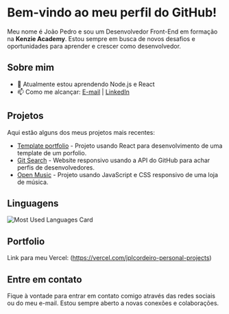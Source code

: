 # Bem-vindo ao meu perfil do GitHub!

Meu nome é João Pedro e sou um Desenvolvedor Front-End em formação na **Kenzie Academy**. Estou sempre em busca de novos desafios e oportunidades para aprender e crescer como desenvolvedor.

## Sobre mim

- 🌱 Atualmente estou aprendendo Node.js e React 
-  📫 Como me alcançar: [E-mail](mailto:ctt.jplcordeiro@gmail.com) | [LinkedIn](https://www.linkedin.com/in/jplcordeiro)


## Projetos

Aqui estão alguns dos meus projetos mais recentes:

- [Template portfolio](https://github.com/jplcordeiro/m3-s1-entrega-portfolio-template-jplcordeiro) - Projeto usando React para desenvolvimento de uma template de um porfolio.
- [Git Search](https://github.com/jplcordeiro/Kenzie-Academy-Brasil-Developers-gitSearchBase-jplcordeiro) - Website responsivo usando a API do GitHub para achar perfis de desenvolvedores.
- [Open Music](https://github.com/jplcordeiro/m2-open-music-template-jplcordeiro) - Projeto usando JavaScript e CSS responsivo de uma loja de música.

## Linguagens

![Most Used Languages Card](https://github-readme-stats.vercel.app/api/top-langs/?username=jplcordeiro&layout=compact&theme=radical)

## Portfolio

Link para meu Vercel: (https://vercel.com/jplcordeiro-personal-projects)

## Entre em contato

Fique à vontade para entrar em contato comigo através das redes sociais ou do meu e-mail. Estou sempre aberto a novas conexões e colaborações.

